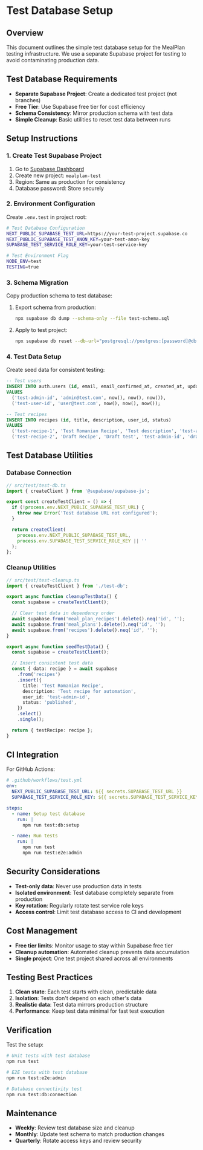 # Test Database Setup

## Overview

This document outlines the simple test database setup for the MealPlan testing infrastructure. We use a separate Supabase project for testing to avoid contaminating production data.

## Test Database Requirements

- **Separate Supabase Project**: Create a dedicated test project (not branches)
- **Free Tier**: Use Supabase free tier for cost efficiency
- **Schema Consistency**: Mirror production schema with test data
- **Simple Cleanup**: Basic utilities to reset test data between runs

## Setup Instructions

### 1. Create Test Supabase Project

1. Go to [Supabase Dashboard](https://supabase.com/dashboard)
2. Create new project: `mealplan-test`
3. Region: Same as production for consistency
4. Database password: Store securely

### 2. Environment Configuration

Create `.env.test` in project root:

```bash
# Test Database Configuration
NEXT_PUBLIC_SUPABASE_TEST_URL=https://your-test-project.supabase.co
NEXT_PUBLIC_SUPABASE_TEST_ANON_KEY=your-test-anon-key
SUPABASE_TEST_SERVICE_ROLE_KEY=your-test-service-key

# Test Environment Flag
NODE_ENV=test
TESTING=true
```

### 3. Schema Migration

Copy production schema to test database:

1. Export schema from production:

   ```bash
   npx supabase db dump --schema-only --file test-schema.sql
   ```

2. Apply to test project:
   ```bash
   npx supabase db reset --db-url="postgresql://postgres:[password]@db.[test-ref].supabase.co:5432/postgres"
   ```

### 4. Test Data Setup

Create seed data for consistent testing:

```sql
-- Test users
INSERT INTO auth.users (id, email, email_confirmed_at, created_at, updated_at)
VALUES
  ('test-admin-id', 'admin@test.com', now(), now(), now()),
  ('test-user-id', 'user@test.com', now(), now(), now());

-- Test recipes
INSERT INTO recipes (id, title, description, user_id, status)
VALUES
  ('test-recipe-1', 'Test Romanian Recipe', 'Test description', 'test-admin-id', 'published'),
  ('test-recipe-2', 'Draft Recipe', 'Draft test', 'test-admin-id', 'draft');
```

## Test Database Utilities

### Database Connection

```typescript
// src/test/test-db.ts
import { createClient } from '@supabase/supabase-js';

export const createTestClient = () => {
  if (!process.env.NEXT_PUBLIC_SUPABASE_TEST_URL) {
    throw new Error('Test database URL not configured');
  }

  return createClient(
    process.env.NEXT_PUBLIC_SUPABASE_TEST_URL,
    process.env.SUPABASE_TEST_SERVICE_ROLE_KEY || ''
  );
};
```

### Cleanup Utilities

```typescript
// src/test/test-cleanup.ts
import { createTestClient } from './test-db';

export async function cleanupTestData() {
  const supabase = createTestClient();

  // Clear test data in dependency order
  await supabase.from('meal_plan_recipes').delete().neq('id', '');
  await supabase.from('meal_plans').delete().neq('id', '');
  await supabase.from('recipes').delete().neq('id', '');
}

export async function seedTestData() {
  const supabase = createTestClient();

  // Insert consistent test data
  const { data: recipe } = await supabase
    .from('recipes')
    .insert({
      title: 'Test Romanian Recipe',
      description: 'Test recipe for automation',
      user_id: 'test-admin-id',
      status: 'published',
    })
    .select()
    .single();

  return { testRecipe: recipe };
}
```

## CI Integration

For GitHub Actions:

```yaml
# .github/workflows/test.yml
env:
  NEXT_PUBLIC_SUPABASE_TEST_URL: ${{ secrets.SUPABASE_TEST_URL }}
  SUPABASE_TEST_SERVICE_ROLE_KEY: ${{ secrets.SUPABASE_TEST_SERVICE_KEY }}

steps:
  - name: Setup test database
    run: |
      npm run test:db:setup

  - name: Run tests
    run: |
      npm run test
      npm run test:e2e:admin
```

## Security Considerations

- **Test-only data**: Never use production data in tests
- **Isolated environment**: Test database completely separate from production
- **Key rotation**: Regularly rotate test service role keys
- **Access control**: Limit test database access to CI and development

## Cost Management

- **Free tier limits**: Monitor usage to stay within Supabase free tier
- **Cleanup automation**: Automated cleanup prevents data accumulation
- **Single project**: One test project shared across all environments

## Testing Best Practices

1. **Clean state**: Each test starts with clean, predictable data
2. **Isolation**: Tests don't depend on each other's data
3. **Realistic data**: Test data mirrors production structure
4. **Performance**: Keep test data minimal for fast test execution

## Verification

Test the setup:

```bash
# Unit tests with test database
npm run test

# E2E tests with test database
npm run test:e2e:admin

# Database connectivity test
npm run test:db:connection
```

## Maintenance

- **Weekly**: Review test database size and cleanup
- **Monthly**: Update test schema to match production changes
- **Quarterly**: Rotate access keys and review security
